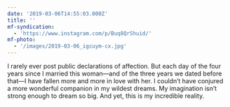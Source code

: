 ```yaml
---
date: '2019-03-06T14:55:03.000Z'
title: ''
mf-syndication:
  - 'https://www.instagram.com/p/Buq8QrShuid/'
mf-photo:
  - '/images/2019-03-06_igcuym-cx.jpg'
---
```

I rarely ever post public declarations of affection. But each day of the four years since I married this woman—and of the three years we dated before that—I have fallen more and more in love with her. I couldn’t have conjured a more wonderful companion in my wildest dreams. My imagination isn’t strong enough to dream so big. And yet, this is my incredible reality.
